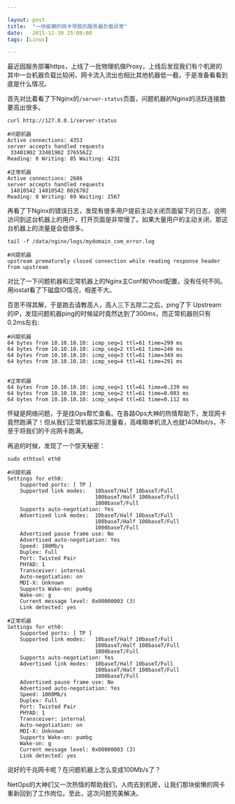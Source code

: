```yaml
---

layout: post
title:  "一块偷懒的网卡导致的服务器负载异常"
date:   2015-12-30 15:08:00
tags: [Linux]

---
```


最近因服务部署https，上线了一批物理机做Proxy，上线后发现我们有个机房的其中一台机器负载比较闲，网卡流入流出也相比其他机器低一截，于是准备看看到底是什么情况。


首先对比着看了下Nginx的`/server-status`页面，问题机器的Nginx的活跃连接数要高出很多。

    curl http://127.0.0.1/server-status

    #问题机器
    Active connections: 4353 
    server accepts handled requests
     33401902 33401902 37655622 
    Reading: 0 Writing: 85 Waiting: 4231 

    #正常机器
    Active connections: 2686 
    server accepts handled requests
     14810542 14810542 8026702 
    Reading: 0 Writing: 69 Waiting: 2567


再看了下Nginx的错误日志，发现有很多用户提前主动关闭页面留下的日志，说明访问到这台机器上的用户，打开页面是非常慢了。如果大量用户的主动关闭，那这台机器上的流量是会低很多。

    tail -f /data/nginx/logs/mydomain_com_error.log

    #问题机器
    upstream prematurely closed connection while reading response header from upstream


对比了一下问题机器和正常机器上的Nginx主Conf和Vhost配置，没有任何不同。用iostat看了下磁盘IO情况，相差不大。

百思不得其解，于是跑去请教高人，高人三下五除二之后，ping了下 Upstream 的IP，发现问题机器ping的时候延时竟然达到了300ms，而正常机器则只有0.2ms左右:

    #问题机器
    64 bytes from 10.10.10.10: icmp_seq=1 ttl=61 time=299 ms
    64 bytes from 10.10.10.10: icmp_seq=2 ttl=61 time=246 ms
    64 bytes from 10.10.10.10: icmp_seq=3 ttl=61 time=349 ms
    64 bytes from 10.10.10.10: icmp_seq=4 ttl=61 time=291 ms


    #正常机器
    64 bytes from 10.10.10.10: icmp_seq=1 ttl=61 time=0.239 ms
    64 bytes from 10.10.10.10: icmp_seq=2 ttl=61 time=0.083 ms
    64 bytes from 10.10.10.10: icmp_seq=4 ttl=61 time=0.112 ms


怀疑是网络问题，于是找Ops帮忙查看。在各路Ops大神的热情帮助下，发现网卡竟然跑满了！但从我们正常机器实际流量看，高峰期单机流入也就140Mbit/s，不至于将我们的千兆网卡跑满。


再追的时候，发现了一个惊天秘密：

    sudo ethtool eth0

    #问题机器
    Settings for eth0:
        Supported ports: [ TP ]
        Supported link modes:   10baseT/Half 10baseT/Full 
                                100baseT/Half 100baseT/Full 
                                1000baseT/Full 
        Supports auto-negotiation: Yes
        Advertised link modes:  10baseT/Half 10baseT/Full 
                                100baseT/Half 100baseT/Full 
                                1000baseT/Full 
        Advertised pause frame use: No
        Advertised auto-negotiation: Yes
        Speed: 100Mb/s
        Duplex: Full
        Port: Twisted Pair
        PHYAD: 1
        Transceiver: internal
        Auto-negotiation: on
        MDI-X: Unknown
        Supports Wake-on: pumbg
        Wake-on: g
        Current message level: 0x00000003 (3)
        Link detected: yes

    #正常机器
    Settings for eth0:
        Supported ports: [ TP ]
        Supported link modes:   10baseT/Half 10baseT/Full 
                                100baseT/Half 100baseT/Full 
                                1000baseT/Full 
        Supports auto-negotiation: Yes
        Advertised link modes:  10baseT/Half 10baseT/Full 
                                100baseT/Half 100baseT/Full 
                                1000baseT/Full 
        Advertised pause frame use: No
        Advertised auto-negotiation: Yes
        Speed: 1000Mb/s
        Duplex: Full
        Port: Twisted Pair
        PHYAD: 1
        Transceiver: internal
        Auto-negotiation: on
        MDI-X: Unknown
        Supports Wake-on: pumbg
        Wake-on: g
        Current message level: 0x00000003 (3)
        Link detected: yes


说好的千兆网卡呢？在问题机器上怎么变成100Mb/s了？ 

NetOps的大神们又一次热情的帮助我们，人肉去到机房，让我们那块偷懒的网卡重新回到了工作岗位。至此，这次问题完美解决。





